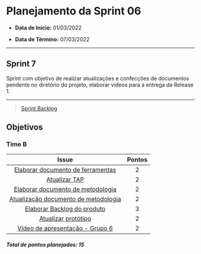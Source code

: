 # Planejamento da Sprint 06

- **Data de Início:** 01/03/2022

- **Data de Término:** 07/03/2022

---

## Sprint 7

Sprint com objetivo de realizar atualizações e confecções de documentos pendente no diretório do projeto, elaborar vídeos para a entrega da Release 1.

---

> [Sprint Backlog](https://github.com/fga-eps-mds/2021.2-Sigaa-Plus/milestone/7)

## Objetivos

### Time B

|                                                Issue                                                | Pontos |
| :-------------------------------------------------------------------------------------------------: | :----: |
|  [Elaborar documento de ferramentas](https://github.com/fga-eps-mds/2021.2-Sigaa-Plus/issues/113)   |   2    |
|            [Atualizar TAP](https://github.com/fga-eps-mds/2021.2-Sigaa-Plus/issues/120)             |   2    |
|  [Elaborar documento de metodologia](https://github.com/fga-eps-mds/2021.2-Sigaa-Plus/issues/116)   |   2    |
| [Atualização documento de metodologia](https://github.com/fga-eps-mds/2021.2-Sigaa-Plus/issues/118) |   2    |
|     [Elaborar Backlog do produto](https://github.com/fga-eps-mds/2021.2-Sigaa-Plus/issues/126)      |   3    |
|         [Atualizar protótipo](https://github.com/fga-eps-mds/2021.2-Sigaa-Plus/issues/103)          |   2    |
|   [Vídeo de apresentação - Grupo 6](https://github.com/fga-eps-mds/2021.2-Sigaa-Plus/issues/155)    |   2    |

<h4><i>Total de pontos planejados: 15</i></h4>
